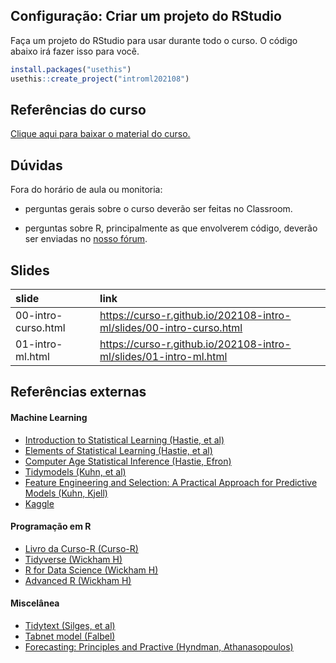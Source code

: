 
<!-- README.md is generated from README.Rmd. Please edit that file -->

## Configuração: Criar um projeto do RStudio

Faça um projeto do RStudio para usar durante todo o curso. O código
abaixo irá fazer isso para você.

``` r
install.packages("usethis")
usethis::create_project("introml202108")
```

## Referências do curso

[Clique aqui para baixar o material do
curso.](https://github.com/curso-r/202108-intro-ml/archive/refs/heads/master.zip)

## Dúvidas

Fora do horário de aula ou monitoria:

-   perguntas gerais sobre o curso deverão ser feitas no Classroom.

-   perguntas sobre R, principalmente as que envolverem código, deverão
    ser enviadas no [nosso fórum](https://discourse.curso-r.com/).

## Slides

| slide               | link                                                                   |
|:--------------------|:-----------------------------------------------------------------------|
| 00-intro-curso.html | <https://curso-r.github.io/202108-intro-ml/slides/00-intro-curso.html> |
| 01-intro-ml.html    | <https://curso-r.github.io/202108-intro-ml/slides/01-intro-ml.html>    |

## Referências externas

#### Machine Learning

-   [Introduction to Statistical Learning (Hastie, et
    al)](http://faculty.marshall.usc.edu/gareth-james/ISL/ISLR%20Seventh%20Printing.pdf)
-   [Elements of Statistical Learning (Hastie, et
    al)](https://web.stanford.edu/~hastie/Papers/ESLII.pdf)
-   [Computer Age Statistical Inference (Hastie,
    Efron)](https://web.stanford.edu/~hastie/CASI_files/PDF/casi.pdf)
-   [Tidymodels (Kuhn, et al)](https://www.tidymodels.org/)
-   [Feature Engineering and Selection: A Practical Approach for
    Predictive Models (Kuhn, Kjell)](http://www.feat.engineering/)
-   [Kaggle](https://www.kaggle.com/)

#### Programação em R

-   [Livro da Curso-R (Curso-R)](https://livro.curso-r.com/)
-   [Tidyverse (Wickham H)](https://www.tidyverse.org/)
-   [R for Data Science (Wickham H)](https://r4ds.had.co.nz/)
-   [Advanced R (Wickham H)](https://adv-r.hadley.nz/)

#### Miscelânea

-   [Tidytext (Silges, et al)](https://www.tidytextmining.com/)
-   [Tabnet model (Falbel)](https://mlverse.github.io/tabnet/)
-   [Forecasting: Principles and Practive (Hyndman,
    Athanasopoulos)](https://otexts.com/fpp3/)
